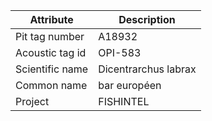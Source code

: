 | Attribute  | Description |
| ------------- | ------------- |
| Pit tag number | A18932 |
| Acoustic tag id | OPI-583 |
| Scientific name | Dicentrarchus labrax |
| Common name | bar européen |
| Project | FISHINTEL |